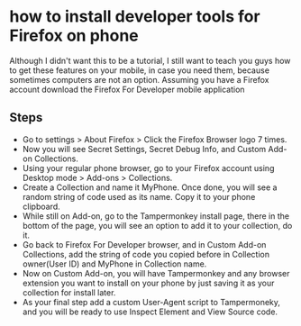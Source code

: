 # how to install developer tools for Firefox on phone 

Although I didn't want this to be a tutorial, I still want to teach you guys how to get these features on your mobile, in case you need them, because sometimes computers are not an option.
Assuming you have a Firefox account download the Firefox For Developer mobile application
## Steps
* Go to settings > About Firefox > Click the Firefox Browser logo 7 times.
* Now you will see Secret Settings, Secret Debug Info, and Custom Add-on Collections.
* Using your regular phone browser, go to your Firefox account using Desktop mode > Add-ons > Collections.
* Create a Collection and name it MyPhone. Once done, you will see a random string of code used as its name. Copy it to your phone clipboard.
* While still on Add-on, go to the Tampermonkey install page, there in the bottom of the page, you will see an option to add it to your collection, do it.
* Go back to Firefox For Developer browser, and in Custom Add-on Collections, add the string of code you copied before in Collection owner(User ID) and MyPhone in Collection name.
* Now on Custom Add-on, you will have Tampermonkey and any browser extension you want to install on your phone by just saving it as your collection for install later.
* As your final step add a custom User-Agent script to Tampermoneky, and you will be ready to use Inspect Element and View Source code.
